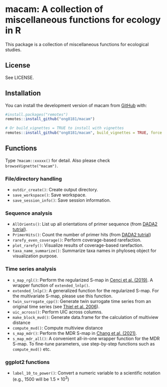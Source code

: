 
# macam: A collection of miscellaneous functions for ecology in R

<!-- badges: start -->
<!-- badges: end -->

This package is a collection of miscellaneous functions for ecological studies.

## License
See LICENSE.


## Installation

You can install the development version of macam from [GitHub](https://github.com/) with:

``` r
#install.packages("remotes")
remotes::install_github("ong8181/macam")

# Or build_vignettes = TRUE to install with vignettes
remotes::install_github("ong8181/macam", build_vignettes = TRUE, force = TRUE)
```

## Functions
Type `?macam::xxxxx()` for detail. Also please check `browseVignette("macam")`.

### File/directory handling
- `outdir_create()`: Create output directory.
- `save_workspace()`: Save workspace.
- `save_session_info()`: Save session information.

### Sequence analysis
- `AllOrients()`: List up all orientations of primer sequence (from [DADA2 tutrial](https://benjjneb.github.io/dada2/ITS_workflow.html)).
- `PrimerHits()`: Count the number of primer hits (from [DADA2 tutrial](https://benjjneb.github.io/dada2/ITS_workflow.html))
- `rarefy_even_coverage()`: Perform coverage-based rarefaction.
- `plot_rarefy()`: Visualize results of coverage-based rarefaction.
- `taxa_name_summarize()`: Summarize taxa names in phyloseq object for visualization purpose.

### Time series analysis
- `s_map_rgl()`: Perform the regularized S-map in [Cenci et al. (2019)](https://doi.org/10.1111/2041-210X.13150). A wrapper function of `extended_lnlp()`.
- `extended_lnlp()`: A generalized function for the regularized S-map. For the multivariate S-map, please use this function.
- `twin_surrogate_cpp()`: Generate twin surrogate time series from an original time series (see [Thiel et al. 2006](https://doi.org/10.1209/epl/i2006-10147-0)).
- `uic_across()`: Perform UIC across columns.
- `make_block_mvd()`: Generate data.frame for the calculation of multiview distance
- `compute_mvd()`: Compute multiview distance
- `s_map_mdr()`: Perform the MDR S-map in [Chang et al. (2021)](https://doi.org/10.1111/ele.13897).
- `s_map_mdr_all()`: A convenient all-in-one wrapper function for the MDR S-map. To fine-tune parameters, use step-by-step functions such as `compute_mvd()` etc.

### ggplot2 functions
- `label_10_to_power()`: Convert a numeric variable to a scientific notation (e.g., 1500 will be $1.5 \times 10^3$)
